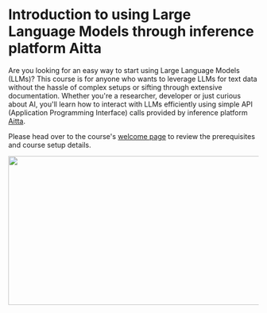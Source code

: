 # Introduction to using Large Language Models through inference platform Aitta

Are you looking for an easy way to start using Large Language Models (LLMs)? This course is for anyone who wants to leverage LLMs for text data without the hassle of complex setups or sifting through extensive documentation. Whether you're a researcher, developer or just curious about AI, you'll learn how to interact with LLMs efficiently using simple API (Application Programming Interface) calls provided by inference platform [Aitta](https://staging-aitta.2.rahtiapp.fi/).

Please head over to the course's [welcome page](./material/00_welcome.ipynb) to review the prerequisites and course setup details.


<img src="./material/images/puhti-csc.jpg" width="600" height="300">
